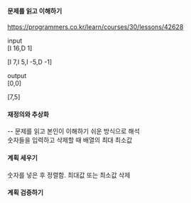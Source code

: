 #### 문제를 읽고 이해하기
https://programmers.co.kr/learn/courses/30/lessons/42628

input</br>
[I 16,D 1]

[I 7,I 5,I -5,D -1]

output</br>
[0,0]

[7,5]


#### 재정의와 추상화<br>
-- 문제를 읽고 본인이 이해하기 쉬운 방식으로 해석<br>
숫자들을 입력하고 삭제할 때 배열의 최대 최소값

#### 계획 세우기<br>
숫자를 넣은 후 정렬함. 최대값 또는 최소값 삭제

#### 계획 검증하기
